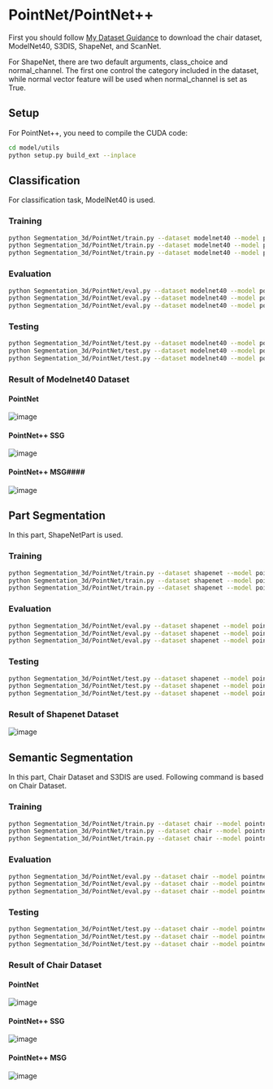 # PointNet/PointNet++ #
First you should follow [My Dataset Guidance](https://github.com/tungyen/Deep_learning_CV/tree/master/Dataset) to download the chair dataset, ModelNet40, S3DIS, ShapeNet, and ScanNet.

For ShapeNet, there are two default arguments, class_choice and normal_channel. The first one control the category included in the dataset, while normal vector feature will be used when normal_channel is set as True.

## Setup ##
For PointNet++, you need to compile the CUDA code:
```bash
cd model/utils
python setup.py build_ext --inplace
```

## Classification ##

For classification task, ModelNet40 is used.
### Training ###
```bash
python Segmentation_3d/PointNet/train.py --dataset modelnet40 --model pointnet
python Segmentation_3d/PointNet/train.py --dataset modelnet40 --model pointnet_plus_ssg
python Segmentation_3d/PointNet/train.py --dataset modelnet40 --model pointnet_plus_msg
```

### Evaluation ###
```bash
python Segmentation_3d/PointNet/eval.py --dataset modelnet40 --model pointnet
python Segmentation_3d/PointNet/eval.py --dataset modelnet40 --model pointnet_plus_ssg
python Segmentation_3d/PointNet/eval.py --dataset modelnet40 --model pointnet_plus_msg
```

### Testing ###
```bash
python Segmentation_3d/PointNet/test.py --dataset modelnet40 --model pointnet
python Segmentation_3d/PointNet/test.py --dataset modelnet40 --model pointnet_plus_ssg
python Segmentation_3d/PointNet/test.py --dataset modelnet40 --model pointnet_plus_msg
```

### Result of Modelnet40 Dataset ###

#### PointNet ####
![image](https://github.com/tungyen/Deep_learning_CV/blob/master/Segmentation_3d/PointNet/imgs/pointnet_modelnet40_cls.png)

#### PointNet++ SSG ####
![image](https://github.com/tungyen/Deep_learning_CV/blob/master/Segmentation_3d/PointNet/imgs/pointnet_plus_ssg_modelnet40_cls.png)

#### PointNet++ MSG####
![image](https://github.com/tungyen/Deep_learning_CV/blob/master/Segmentation_3d/PointNet/imgs/pointnet_plus_msg_modelnet40_cls.png)

## Part Segmentation ##

In this part, ShapeNetPart is used.
### Training ###
```bash
python Segmentation_3d/PointNet/train.py --dataset shapenet --model pointnet
python Segmentation_3d/PointNet/train.py --dataset shapenet --model pointnet_plus_ssg
python Segmentation_3d/PointNet/train.py --dataset shapenet --model pointnet_plus_msg
```

### Evaluation ###
```bash
python Segmentation_3d/PointNet/eval.py --dataset shapenet --model pointnet
python Segmentation_3d/PointNet/eval.py --dataset shapenet --model pointnet_plus_ssg
python Segmentation_3d/PointNet/eval.py --dataset shapenet --model pointnet_plus_msg
```

### Testing ###
```bash
python Segmentation_3d/PointNet/test.py --dataset shapenet --model pointnet
python Segmentation_3d/PointNet/test.py --dataset shapenet --model pointnet_plus_ssg
python Segmentation_3d/PointNet/test.py --dataset shapenet --model pointnet_plus_msg
```

### Result of Shapenet Dataset ###
![image](https://github.com/tungyen/Deep_learning_CV/blob/master/Segmentation_3d/PointNet/imgs/pointnet_shapenet_partseg.png)

## Semantic Segmentation ##

In this part, Chair Dataset and S3DIS are used. Following command is based on Chair Dataset.
### Training ###
```bash
python Segmentation_3d/PointNet/train.py --dataset chair --model pointnet
python Segmentation_3d/PointNet/train.py --dataset chair --model pointnet_plus_ssg
python Segmentation_3d/PointNet/train.py --dataset chair --model pointnet_plus_msg
```

### Evaluation ###
```bash
python Segmentation_3d/PointNet/eval.py --dataset chair --model pointnet
python Segmentation_3d/PointNet/eval.py --dataset chair --model pointnet_plus_ssg
python Segmentation_3d/PointNet/eval.py --dataset chair --model pointnet_plus_msg
```

### Testing ###
```bash
python Segmentation_3d/PointNet/test.py --dataset chair --model pointnet
python Segmentation_3d/PointNet/test.py --dataset chair --model pointnet_plus_ssg
python Segmentation_3d/PointNet/test.py --dataset chair --model pointnet_plus_msg
```

### Result of Chair Dataset ###

#### PointNet ####
![image](https://github.com/tungyen/Deep_learning_CV/blob/master/Segmentation_3d/PointNet/imgs/pointnet_chair_semseg.png)

#### PointNet++ SSG ####
![image](https://github.com/tungyen/Deep_learning_CV/blob/master/Segmentation_3d/PointNet/imgs/pointnet_plus_ssg_chair_semseg.png)

#### PointNet++ MSG ####
![image](https://github.com/tungyen/Deep_learning_CV/blob/master/Segmentation_3d/PointNet/imgs/pointnet_plus_msg_chair_semseg.png)
